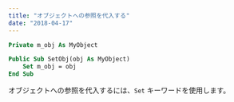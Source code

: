 ```yaml
---
title: "オブジェクトへの参照を代入する"
date: "2018-04-17"
---
```


~~~ vb
Private m_obj As MyObject

Public Sub SetObj(obj As MyObject)
    Set m_obj = obj
End Sub
~~~

オブジェクトへの参照を代入するには、`Set` キーワードを使用します。

